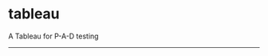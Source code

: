 tableau
=======

A Tableau for P-A-D testing
 
 
 
-----------------------------------------------------------------------------------------------------------------------